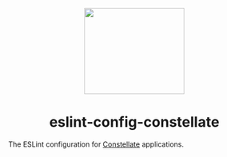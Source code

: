 <p align="center">
  <img src="https://cdn.rawgit.com/constellators/constellate/7934b911/assets/logo.png" width="200" height="173" />
</p>

<h1 align="center">eslint-config-constellate</h1>

The ESLint configuration for [Constellate](https://github.com/constellators/constellate) applications.
